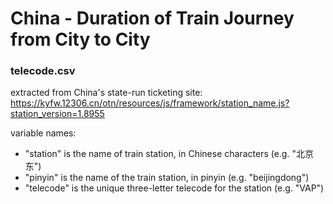 # China - Duration of Train Journey from City to City

### telecode.csv

extracted from China's state-run ticketing site: https://kyfw.12306.cn/otn/resources/js/framework/station_name.js?station_version=1.8955

variable names:
- "station" is the name of train station, in Chinese characters (e.g. "北京东")
- "pinyin" is the name of the train station, in pinyin (e.g. "beijingdong")
- "telecode" is the unique three-letter telecode for the station (e.g. "VAP")
